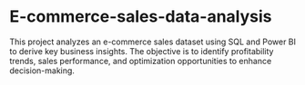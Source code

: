 # E-commerce-sales-data-analysis
This project analyzes an e-commerce sales dataset using SQL and Power BI to derive key business insights. The objective is to identify profitability trends, sales performance, and optimization opportunities to enhance decision-making.
